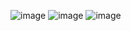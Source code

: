 ![image](https://github.com/Jiyarathore/Leetcode/assets/96529109/5b8f8a31-0869-4b72-a69a-a3e463a01719)
![image](https://github.com/Jiyarathore/Leetcode/assets/96529109/991f81b7-eda8-4613-a07b-801d8d3728b1)
![image](https://github.com/Jiyarathore/Leetcode/assets/96529109/a4a692f6-8eb5-42db-b8ec-71fcd7caa6a6)
